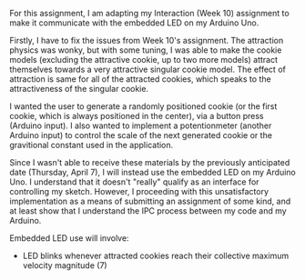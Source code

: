 For this assignment, I am adapting my Interaction (Week 10) assignment to make it communicate with the embedded LED on my Arduino Uno.

Firstly, I have to fix the issues from Week 10's assignment. The attraction physics was wonky, but with some tuning, I was able to make the cookie models (excluding the attractive cookie, up to two more models) attract themselves towards a very attractive singular cookie model. The effect of attraction is same for all of the attracted cookies, which speaks to the attractiveness of the singular cookie. 

I wanted the user to generate a randomly positioned cookie (or the first cookie, which is always positioned in the center), via a button press (Arduino input). I also wanted to implement a potentionmeter (another Arduino input) to control the scale of the next generated cookie or the gravitional constant used in the application. 

Since I wasn't able to receive these materials by the previously anticipated date (Thursday, April 7), I will instead use the embedded LED on my Arduino Uno. I understand that it doesn't "really" qualify as an interface for controlling my sketch. However, I proceeding with this unsatisfactory implementation as a means of submitting an assignment of some kind, and at least show that I understand the IPC process between my code and my Arduino.

Embedded LED use will involve:
- LED blinks whenever attracted cookies reach their collective maximum velocity magnitude (7)